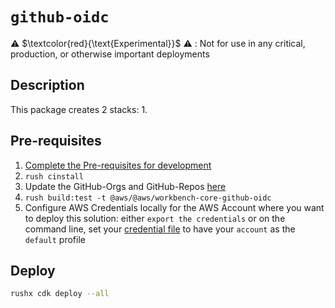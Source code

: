 # `github-oidc`

⚠️ $\textcolor{red}{\text{Experimental}}$ ⚠️ : Not for use in any critical, production, or otherwise important deployments

## Description
This package creates 2 stacks:
1. 

## Pre-requisites
1. [Complete the Pre-requisites for development](./../../../DEVELOPMENT.md/#prerequisites-for-development)
2. `rush cinstall`
3. Update the GitHub-Orgs and GitHub-Repos [here](./src/configs/config.ts)
3. `rush build:test -t @aws/@aws/workbench-core-github-oidc`
4. Configure AWS Credentials locally for the AWS Account where you want to deploy this solution: either `export the credentials` or on the command line, set your [credential file](https://docs.aws.amazon.com/cli/latest/userguide/cli-configure-profiles.html) to have your `account` as the `default` profile

## Deploy
```bash
rushx cdk deploy --all
```
